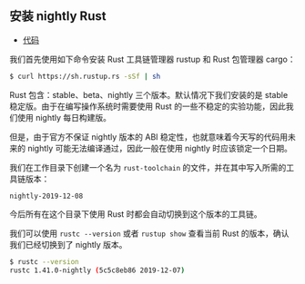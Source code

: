 ## 安装 nightly Rust

* [代码][CODE]

我们首先使用如下命令安装 Rust 工具链管理器 rustup 和 Rust 包管理器 cargo：

```bash
$ curl https://sh.rustup.rs -sSf | sh
```

Rust 包含：stable、beta、nightly 三个版本。默认情况下我们安装的是 stable 稳定版。由于在编写操作系统时需要使用 Rust 的一些不稳定的实验功能，因此我们使用 nightly 每日构建版。

但是，由于官方不保证 nightly 版本的 ABI 稳定性，也就意味着今天写的代码用未来的 nightly 可能无法编译通过，因此一般在使用 nightly 时应该锁定一个日期。

我们在工作目录下创建一个名为 `rust-toolchain` 的文件，并在其中写入所需的工具链版本：

```
nightly-2019-12-08
```

今后所有在这个目录下使用 Rust 时都会自动切换到这个版本的工具链。

我们可以使用 ``rustc --version`` 或者 ``rustup show`` 查看当前 Rust 的版本，确认我们已经切换到了 nightly 版本。

```bash
$ rustc --version
rustc 1.41.0-nightly (5c5c8eb86 2019-12-07)
```

[CODE]: https://github.com/rcore-os/rCore_tutorial/tree/d2a80549
